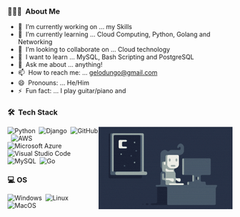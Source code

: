 
<!-- ## 👋 &nbsp;Hey there! I'm Aditya -->

### 👨🏻‍💻 &nbsp;About Me

- 🔭 &nbsp;I’m currently working on ... my Skills
- 🌱 &nbsp;I’m currently learning ... Cloud Computing, Python, Golang and Networking
- 👯 &nbsp;I’m looking to collaborate on ... Cloud technology
- 🤔 &nbsp;I want to learn ... MySQL, Bash Scripting and PostgreSQL
- 💬 &nbsp;Ask me about ... anything!
- 📫 &nbsp;How to reach me: ... gelodungo@gmail.com
- 😄 &nbsp;Pronouns: ... He/Him
- ⚡ &nbsp;Fun fact: ... I play guitar/piano and

### 🛠 &nbsp;Tech Stack
![Python](https://img.shields.io/badge/-Python-05122A?style=flat&logo=python)&nbsp;
<img alt="Night Coding" src="https://raw.githubusercontent.com/AVS1508/AVS1508/master/assets/Night-Coding.gif" align="right"/>
![Django](https://img.shields.io/badge/-Django-05122A?style=flat&logo=django&logoColor=092E20)&nbsp;
![GitHub](https://img.shields.io/badge/-GitHub-05122A?style=flat&logo=github)&nbsp;
![AWS](https://img.shields.io/badge/-AWS-05122A?style=flat&logo=amazon-aws)\
![Microsoft Azure](https://img.shields.io/badge/Microsoft_Azure-05122A?style=flat&logo=microsoft-azure)&nbsp; 
![Visual Studio Code](https://img.shields.io/badge/-Visual%20Studio%20Code-05122A?style=flat&logo=visual-studio-code&logoColor=007ACC)\
![MySQL](https://img.shields.io/badge/MySQL-05122A?style=flat&logo=mysql)&nbsp;
![Go](https://img.shields.io/badge/Go-05122A?style=flat&logo=go)


### 💻&nbsp;OS
![Windows](https://img.shields.io/badge/Windows-0078D6?style=flat&logo=windows)&nbsp;
![Linux](https://img.shields.io/badge/Linux-05122A?style=flat&logo=linux)&nbsp;
![MacOS](https://img.shields.io/badge/MacOS-05122A?style=flat&logo=apple)
